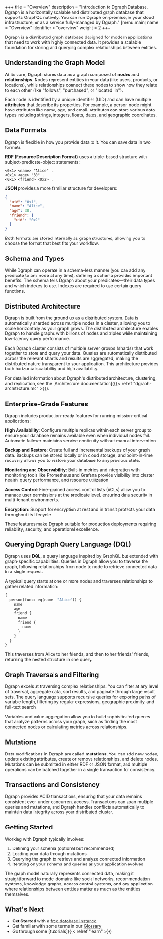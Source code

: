 +++
title = "Overview"
description = "Introduction to Dgraph Database. Dgraph is a horizontally scalable and distributed graph database that supports GraphQL natively. You can run Dgraph on-premise, in your cloud infrastructure, or as a service fully-managed by Dgraph."
[menu.main]
    name = "Overview"
    identifier = "overview"
    weight = 2
+++

Dgraph is a distributed graph database designed for modern applications that need to work with highly connected data. It provides a scalable foundation for storing and querying complex relationships between entities.

## Understanding the Graph Model

At its core, Dgraph stores data as a graph composed of **nodes** and **relationships**. Nodes represent entities in your data (like users, products, or locations), while relationships connect these nodes to show how they relate to each other (like "follows", "purchased", or "located_in").

Each node is identified by a unique identifier (UID) and can have multiple **attributes** that describe its properties. For example, a person node might have attributes like name, age, and email. Attributes can store various data types including strings, integers, floats, dates, and geographic coordinates.

## Data Formats

Dgraph is flexible in how you provide data to it. You can save data in two formats:

**RDF (Resource Description Format)** uses a triple-based structure with subject-predicate-object statements:
```
<0x1> <name> "Alice" .
<0x1> <age> "30" .
<0x1> <friend> <0x2> .
```

**JSON** provides a more familiar structure for developers:
```json
{
  "uid": "0x1",
  "name": "Alice",
  "age": 30,
  "friend": {
    "uid": "0x2"
  }
}
```

Both formats are stored internally as graph structures, allowing you to choose the format that best fits your workflow.

## Schema and Types

While Dgraph can operate in a schema-less manner (you can add any predicate to any node at any time), defining a schema provides important benefits. The schema tells Dgraph about your predicates—their data types and which indexes to use.
Indexes are required to use certain query functions.

## Distributed Architecture

Dgraph is built from the ground up as a distributed system. Data is automatically sharded across multiple nodes in a cluster, allowing you to scale horizontally as your graph grows. The distributed architecture enables Dgraph to handle graphs with billions of nodes and triples while maintaining low-latency query performance.

Each Dgraph cluster consists of multiple server groups (shards) that work together to store and query your data. Queries are automatically distributed across the relevant shards and results are aggregated, making the distributed nature transparent to your application. This architecture provides both horizontal scalability and high availability.

For detailed information about Dgraph's distributed architecture, clustering, and replication, see the [Architecture documentation]({{< relref "dgraph-architecture.md" >}}).

## Enterprise-Grade Features

Dgraph includes production-ready features for running mission-critical applications:

**High Availability**: Configure multiple replicas within each server group to ensure your database remains available even when individual nodes fail. Automatic failover maintains service continuity without manual intervention.

**Backup and Restore**: Create full and incremental backups of your graph data. Backups can be stored locally or in cloud storage, and point-in-time recovery allows you to restore your database to any previous state.

**Monitoring and Observability**: Built-in metrics and integration with monitoring tools like Prometheus and Grafana provide visibility into cluster health, query performance, and resource utilization.

**Access Control**: Fine-grained access control lists (ACLs) allow you to manage user permissions at the predicate level, ensuring data security in multi-tenant environments.

**Encryption**: Support for encryption at rest and in transit protects your data throughout its lifecycle.

These features make Dgraph suitable for production deployments requiring reliability, security, and operational excellence.

## Querying Dgraph Query Language (DQL)

Dgraph uses **DQL**, a query language inspired by GraphQL but extended with graph-specific capabilities. Queries in Dgraph allow you to traverse the graph, following relationships from node to node to retrieve connected data in a single request.

A typical query starts at one or more nodes and traverses relationships to gather related information:
```graphql
{
  person(func: eq(name, "Alice")) {
    name
    age
    friend {
      name
      friend {
        name
      }
    }
  }
}
```

This traverses from Alice to her friends, and then to her friends' friends, returning the nested structure in one query.

## Graph Traversals and Filtering

Dgraph excels at traversing complex relationships. You can filter at any level of traversal, aggregate data, sort results, and paginate through large result sets. The query language supports recursive queries for exploring paths of variable length, filtering by regular expressions, geographic proximity, and full-text search.

Variables and value aggregation allow you to build sophisticated queries that analyze patterns across your graph, such as finding the most connected nodes or calculating metrics across relationships.

## Mutations

Data modifications in Dgraph are called **mutations**. You can add new nodes, update existing attributes, create or remove relationships, and delete nodes. Mutations can be submitted in either RDF or JSON format, and multiple operations can be batched together in a single transaction for consistency.

## Transactions and Consistency

Dgraph provides ACID transactions, ensuring that your data remains consistent even under concurrent access. Transactions can span multiple queries and mutations, and Dgraph handles conflicts automatically to maintain data integrity across your distributed cluster.

## Getting Started

Working with Dgraph typically involves:
1. Defining your schema (optional but recommended)
2. Loading your data through mutations
3. Querying the graph to retrieve and analyze connected information
4. Iterating on your schema and queries as your application evolves

The graph model naturally represents connected data, making it straightforward to model domains like social networks, recommendation systems, knowledge graphs, access control systems, and any application where relationships between entities matter as much as the entities themselves.


## What's Next

- **Get Started** with a [free database instance](https://cloud.dgraph.io)
- Get familiar with some terms in our [Glossary](/dgraph-glossary)
- Go through some [tutorials]({{< relref "learn" >}})










